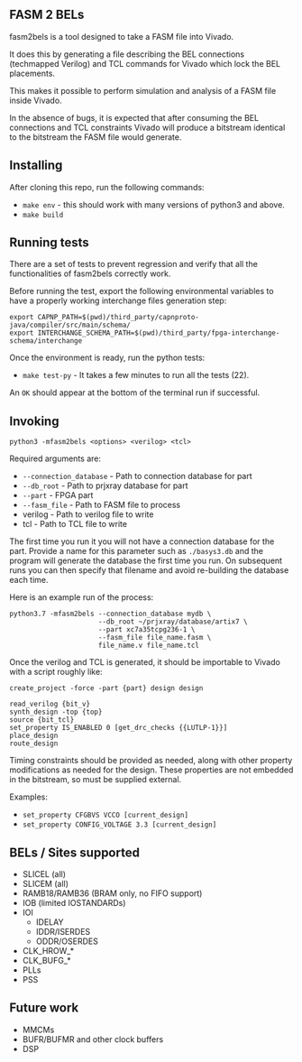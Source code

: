 FASM 2 BELs
-----------

fasm2bels is a tool designed to take a FASM file into Vivado.

It does this by generating a file describing the BEL connections (techmapped
Verilog) and TCL commands for Vivado which lock the BEL placements.

This makes it possible to perform simulation and analysis of a FASM file inside
Vivado.

In the absence of bugs, it is expected that after consuming the BEL
connections and TCL constraints Vivado will produce a bitstream identical to
the bitstream the FASM file would generate.

Installing
----------

After cloning this repo, run the following commands:
 - `make env` - this should work with many versions of python3 and above.
 - `make build`

Running tests
-------------

There are a set of tests to prevent regression and verify that all the functionalities
of fasm2bels correctly work.

Before running the test, export the following environmental variables to have a properly
working interchange files generation step:

```
export CAPNP_PATH=$(pwd)/third_party/capnproto-java/compiler/src/main/schema/
export INTERCHANGE_SCHEMA_PATH=$(pwd)/third_party/fpga-interchange-schema/interchange
```

Once the environment is ready, run the python tests:

 - `make test-py` - It takes a few minutes to run all the tests (22).

 An `OK` should appear at the bottom of the terminal run if successful.

Invoking
--------

`python3 -mfasm2bels <options> <verilog> <tcl>`

Required arguments are:
 - `--connection_database` - Path to connection database for part
 - `--db_root` - Path to prjxray database for part
 - `--part` - FPGA part
 - `--fasm_file` - Path to FASM file to process
 - verilog - Path to verilog file to write
 - tcl - Path to TCL file to write

The first time you run it you will not have a connection database for the part.  Provide a name for this parameter such as `./basys3.db` and the program will generate the database the first time you run.  On subsequent runs you can then specify that filename and avoid re-building the database each time.

Here is an example run of the process:
```
python3.7 -mfasm2bels --connection_database mydb \
                      --db_root ~/prjxray/database/artix7 \
                      --part xc7a35tcpg236-1 \
                      --fasm_file file_name.fasm \
                      file_name.v file_name.tcl
```

Once the verilog and TCL is generated, it should be importable to Vivado with
a script roughly like:

```
create_project -force -part {part} design design

read_verilog {bit_v}
synth_design -top {top}
source {bit_tcl}
set_property IS_ENABLED 0 [get_drc_checks {{LUTLP-1}}]
place_design
route_design
```

Timing constraints should be provided as needed, along with other property
modifications as needed for the design.  These properties are not embedded in
the bitstream, so must be supplied external.

Examples:
 - `set_property CFGBVS VCCO [current_design]`
 - `set_property CONFIG_VOLTAGE 3.3 [current_design]`

BELs / Sites supported
----------------------

- SLICEL (all)
- SLICEM (all)
- RAMB18/RAMB36 (BRAM only, no FIFO support)
- IOB (limited IOSTANDARDs)
- IOI
    - IDELAY
    - IDDR/ISERDES
    - ODDR/OSERDES
- CLK\_HROW\_\*
- CLK\_BUFG\_\*
- PLLs
- PSS

Future work
-----------
 - MMCMs
 - BUFR/BUFMR and other clock buffers
 - DSP
